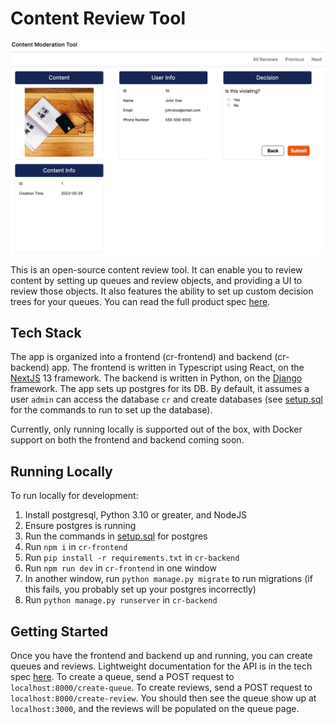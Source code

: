# Content Review Tool

![image](screenshot.png)

This is an open-source content review tool. It can enable you to review content by setting up queues and review objects, and providing a UI to review those objects. It also features the ability to set up custom decision trees for your queues. You can read the full product spec [here](https://docs.google.com/document/d/1GcjrolAkemedJYWHDe9G63NyJ0MOy9ej5mvuh7tyrww/edit).

## Tech Stack

The app is organized into a frontend (cr-frontend) and backend (cr-backend) app. The frontend is written in Typescript using React, on the [NextJS](https://nextjs.org/) 13 framework. The backend is written in Python, on the [Django](https://www.djangoproject.com/) framework. The app sets up postgres for its DB. By default, it assumes a user `admin` can access the database `cr` and create databases (see [setup.sql](https://github.com/shug2k/content-review-tool/blob/main/cr-backend/setup.sql) for the commands to run to set up the database).

Currently, only running locally is supported out of the box, with Docker support on both the frontend and backend coming soon.

## Running Locally

To run locally for development:

1. Install postgresql, Python 3.10 or greater, and NodeJS
2. Ensure postgres is running
3. Run the commands in [setup.sql](https://github.com/shug2k/content-review-tool/blob/main/cr-backend/setup.sql) for postgres
4. Run `npm i` in `cr-frontend`
5. Run `pip install -r requirements.txt` in `cr-backend`
6. Run `npm run dev` in `cr-frontend` in one window
7. In another window, run `python manage.py migrate` to run migrations (if this fails, you probably set up your postgres incorrectly)
8. Run `python manage.py runserver` in `cr-backend`

## Getting Started

Once you have the frontend and backend up and running, you can create queues and reviews. Lightweight documentation for the API is in the tech spec [here](https://docs.google.com/document/d/1RrkAMSJNbu9OlOCIW4aUG4aaOOFgmDWD3RFzBbTlbK0/edit#heading=h.s0w18q91dpuo). To create a queue, send a POST request to `localhost:8000/create-queue`. To create reviews, send a POST request to `localhost:8000/create-review`. You should then see the queue show up at `localhost:3000`, and the reviews will be populated on the queue page.
